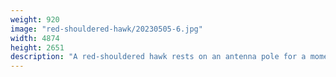 ```yaml
---
weight: 920
image: "red-shouldered-hawk/20230505-6.jpg"
width: 4874
height: 2651
description: "A red-shouldered hawk rests on an antenna pole for a moment just before sunset<br/>f/7.1, 1/800, 300.0 mm, iso400"
---
```

